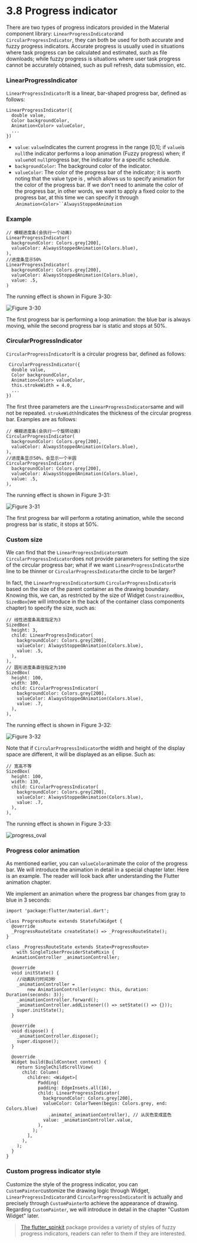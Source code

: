 # 3.8 Progress indicator

There are two types of progress indicators provided in the Material component library: `LinearProgressIndicator`and `CircularProgressIndicator`, they can both be used for both accurate and fuzzy progress indicators. Accurate progress is usually used in situations where task progress can be calculated and estimated, such as file downloads; while fuzzy progress is situations where user task progress cannot be accurately obtained, such as pull refresh, data submission, etc.

### LinearProgressIndicator

`LinearProgressIndicator`It is a linear, bar-shaped progress bar, defined as follows:

```
LinearProgressIndicator({
  double value,
  Color backgroundColor,
  Animation<Color> valueColor,
  ...
})

```

-   `value`: `value`Indicates the current progress in the range [0,1]; if `value`is `null`the indicator performs a loop animation (Fuzzy progress) when; if `value`not `null`progress bar, the indicator for a specific schedule.
-   `backgroundColor`: The background color of the indicator.
-   `valueColor`: The color of the progress bar of the indicator; it is worth noting that the value type is , which allows us to specify animation for the color of the progress bar. If we don't need to animate the color of the progress bar, in other words, we want to apply a fixed color to the progress bar, at this time we can specify it through .`Animation<Color>``AlwaysStoppedAnimation`

### Example

```
// 模糊进度条(会执行一个动画)
LinearProgressIndicator(
  backgroundColor: Colors.grey[200],
  valueColor: AlwaysStoppedAnimation(Colors.blue),
),
//进度条显示50%
LinearProgressIndicator(
  backgroundColor: Colors.grey[200],
  valueColor: AlwaysStoppedAnimation(Colors.blue),
  value: .5, 
)

```

The running effect is shown in Figure 3-30:

![Figure 3-30](https://pcdn.flutterchina.club/imgs/3-30.png)

The first progress bar is performing a loop animation: the blue bar is always moving, while the second progress bar is static and stops at 50%.

### CircularProgressIndicator

`CircularProgressIndicator`It is a circular progress bar, defined as follows:

```
 CircularProgressIndicator({
  double value,
  Color backgroundColor,
  Animation<Color> valueColor,
  this.strokeWidth = 4.0,
  ...   
})

```

The first three parameters are the `LinearProgressIndicator`same and will not be repeated. `strokeWidth`Indicates the thickness of the circular progress bar. Examples are as follows:

```
// 模糊进度条(会执行一个旋转动画)
CircularProgressIndicator(
  backgroundColor: Colors.grey[200],
  valueColor: AlwaysStoppedAnimation(Colors.blue),
),
//进度条显示50%，会显示一个半圆
CircularProgressIndicator(
  backgroundColor: Colors.grey[200],
  valueColor: AlwaysStoppedAnimation(Colors.blue),
  value: .5,
),

```

The running effect is shown in Figure 3-31:

![Figure 3-31](https://pcdn.flutterchina.club/imgs/3-31.png)

The first progress bar will perform a rotating animation, while the second progress bar is static, it stops at 50%.

### Custom size

We can find that the `LinearProgressIndicator`sum `CircularProgressIndicator`does not provide parameters for setting the size of the circular progress bar; what if we want `LinearProgressIndicator`the line to be thinner or `CircularProgressIndicator`the circle to be larger?

In fact, the `LinearProgressIndicator`sum `CircularProgressIndicator`is based on the size of the parent container as the drawing boundary. Knowing this, we can, as restricted by the size of Widget `ConstrainedBox`, `SizedBox`(we will introduce in the back of the container class components chapter) to specify the size, such as:

```
// 线性进度条高度指定为3
SizedBox(
  height: 3,
  child: LinearProgressIndicator(
    backgroundColor: Colors.grey[200],
    valueColor: AlwaysStoppedAnimation(Colors.blue),
    value: .5,
  ),
),
// 圆形进度条直径指定为100
SizedBox(
  height: 100,
  width: 100,
  child: CircularProgressIndicator(
    backgroundColor: Colors.grey[200],
    valueColor: AlwaysStoppedAnimation(Colors.blue),
    value: .7,
  ),
),

```

The running effect is shown in Figure 3-32:

![Figure 3-32](https://pcdn.flutterchina.club/imgs/3-32.png)

Note that if `CircularProgressIndicator`the width and height of the display space are different, it will be displayed as an ellipse. Such as:

```
// 宽高不等
SizedBox(
  height: 100,
  width: 130,
  child: CircularProgressIndicator(
    backgroundColor: Colors.grey[200],
    valueColor: AlwaysStoppedAnimation(Colors.blue),
    value: .7,
  ),
),

```

The running effect is shown in Figure 3-33:

![progress_oval](https://pcdn.flutterchina.club/imgs/progress_oval.png)

### Progress color animation

As mentioned earlier, you can `valueColor`animate the color of the progress bar. We will introduce the animation in detail in a special chapter later. Here is an example. The reader will look back after understanding the Flutter animation chapter.

We implement an animation where the progress bar changes from gray to blue in 3 seconds:

```
import 'package:flutter/material.dart';

class ProgressRoute extends StatefulWidget {
  @override
  _ProgressRouteState createState() => _ProgressRouteState();
}

class _ProgressRouteState extends State<ProgressRoute>
    with SingleTickerProviderStateMixin {
  AnimationController _animationController;

  @override
  void initState() {
    //动画执行时间3秒  
    _animationController =
        new AnimationController(vsync: this, duration: Duration(seconds: 3));
    _animationController.forward();
    _animationController.addListener(() => setState(() => {}));
    super.initState();
  }

  @override
  void dispose() {
    _animationController.dispose();
    super.dispose();
  }

  @override
  Widget build(BuildContext context) {
    return SingleChildScrollView(
      child: Column(
        children: <Widget>[
            Padding(
            padding: EdgeInsets.all(16),
            child: LinearProgressIndicator(
              backgroundColor: Colors.grey[200],
              valueColor: ColorTween(begin: Colors.grey, end: Colors.blue)
                .animate(_animationController), // 从灰色变成蓝色
              value: _animationController.value,
            ),
          );
        ],
      ),
    );
  }
}

```

### Custom progress indicator style

Customize the style of the progress indicator, you can `CustomPainter`customize the drawing logic through Widget, `LinearProgressIndicator`and `CircularProgressIndicator`it is actually and precisely through `CustomPainter`to achieve the appearance of drawing. Regarding `CustomPainter`, we will introduce in detail in the chapter "Custom Widget" later.

> [The flutter_spinkit](https://pub.flutter-io.cn/packages/flutter_spinkit) package provides a variety of styles of fuzzy progress indicators, readers can refer to them if they are interested.
